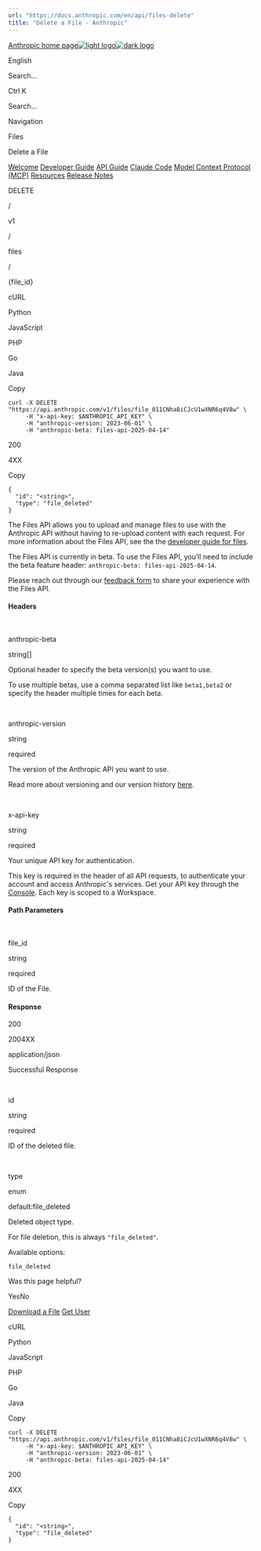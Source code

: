 ```yaml
---
url: "https://docs.anthropic.com/en/api/files-delete"
title: "Delete a File - Anthropic"
---
```


[Anthropic home page![light logo](https://mintlify.s3.us-west-1.amazonaws.com/anthropic/logo/light.svg)![dark logo](https://mintlify.s3.us-west-1.amazonaws.com/anthropic/logo/dark.svg)](https://docs.anthropic.com/)

English

Search...

Ctrl K

Search...

Navigation

Files

Delete a File

[Welcome](https://docs.anthropic.com/en/home) [Developer Guide](https://docs.anthropic.com/en/docs/intro) [API Guide](https://docs.anthropic.com/en/api/overview) [Claude Code](https://docs.anthropic.com/en/docs/claude-code/overview) [Model Context Protocol (MCP)](https://docs.anthropic.com/en/docs/mcp) [Resources](https://docs.anthropic.com/en/resources/overview) [Release Notes](https://docs.anthropic.com/en/release-notes/overview)

DELETE

/

v1

/

files

/

{file\_id}

cURL

Python

JavaScript

PHP

Go

Java

Copy

```
curl -X DELETE "https://api.anthropic.com/v1/files/file_011CNha8iCJcU1wXNR6q4V8w" \
     -H "x-api-key: $ANTHROPIC_API_KEY" \
     -H "anthropic-version: 2023-06-01" \
     -H "anthropic-beta: files-api-2025-04-14"
```

200

4XX

Copy

```
{
  "id": "<string>",
  "type": "file_deleted"
}
```

The Files API allows you to upload and manage files to use with the Anthropic API without having to re-upload content with each request. For more information about the Files API, see the the [developer guide for files](https://docs.anthropic.com/en/docs/build-with-claude/files).

The Files API is currently in beta. To use the Files API, you’ll need to include the beta feature header: `anthropic-beta: files-api-2025-04-14`.

Please reach out through our [feedback form](https://forms.gle/tisHyierGwgN4DUE9) to share your experience with the Files API.

#### Headers

[​](https://docs.anthropic.com/en/api/files-delete#parameter-anthropic-beta)

anthropic-beta

string\[\]

Optional header to specify the beta version(s) you want to use.

To use multiple betas, use a comma separated list like `beta1,beta2` or specify the header multiple times for each beta.

[​](https://docs.anthropic.com/en/api/files-delete#parameter-anthropic-version)

anthropic-version

string

required

The version of the Anthropic API you want to use.

Read more about versioning and our version history [here](https://docs.anthropic.com/en/api/versioning).

[​](https://docs.anthropic.com/en/api/files-delete#parameter-x-api-key)

x-api-key

string

required

Your unique API key for authentication.

This key is required in the header of all API requests, to authenticate your account and access Anthropic's services. Get your API key through the [Console](https://console.anthropic.com/settings/keys). Each key is scoped to a Workspace.

#### Path Parameters

[​](https://docs.anthropic.com/en/api/files-delete#parameter-file-id)

file\_id

string

required

ID of the File.

#### Response

200

2004XX

application/json

Successful Response

[​](https://docs.anthropic.com/en/api/files-delete#response-id)

id

string

required

ID of the deleted file.

[​](https://docs.anthropic.com/en/api/files-delete#response-type)

type

enum<string>

default:file\_deleted

Deleted object type.

For file deletion, this is always `"file_deleted"`.

Available options:

`file_deleted`

Was this page helpful?

YesNo

[Download a File](https://docs.anthropic.com/en/api/files-content) [Get User](https://docs.anthropic.com/en/api/admin-api/users/get-user)

cURL

Python

JavaScript

PHP

Go

Java

Copy

```
curl -X DELETE "https://api.anthropic.com/v1/files/file_011CNha8iCJcU1wXNR6q4V8w" \
     -H "x-api-key: $ANTHROPIC_API_KEY" \
     -H "anthropic-version: 2023-06-01" \
     -H "anthropic-beta: files-api-2025-04-14"
```

200

4XX

Copy

```
{
  "id": "<string>",
  "type": "file_deleted"
}
```